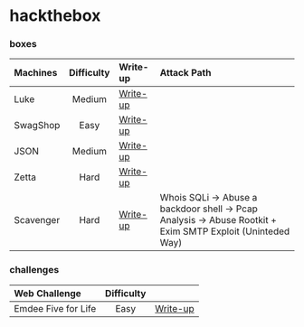 # hackthebox

### boxes
| Machines | Difficulty | Write-up | Attack Path |
| :--- | :---: | :--- | :-- |
| Luke | Medium | [Write-up](https://medium.com/@bigb0ss/htb-luke-write-up-77aa52320250) | |
| SwagShop | Easy | [Write-up](https://medium.com/@bigb0ss/htb-swagshop-write-up-50a560aa7a56?sk=8bc4c4a5bbf0707c158d1305f3e0143d) | |
| JSON | Medium | [Write-up](https://medium.com/@bigb0ss/htb-json-write-up-6f91f89bcbf1) | |
| Zetta | Hard | [Write-up](https://medium.com/@bigb0ss/htb-zetta-write-up-be2fff5e2305) | |
| Scavenger | Hard | [Write-up](https://medium.com/@bigb0ss/htb-scavenger-write-up-fee11d971774) | Whois SQLi -> Abuse a backdoor shell -> Pcap Analysis -> Abuse Rootkit + Exim SMTP Exploit (Uninteded Way)

### challenges
| Web Challenge | Difficulty | |
| :--- | :---: | :--- |
| Emdee Five for Life | Easy | [Write-up](https://medium.com/@bigb0ss/htb-web-challenge-emdee-five-for-life-56cb0ddfd63f) |
